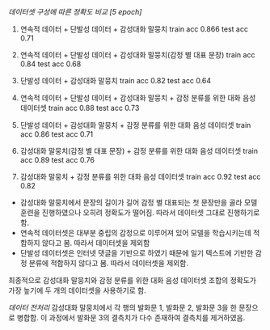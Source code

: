 *데이터셋 구성에 따른 정확도 비교 [5 epoch]*
	
1. 연속적 데이터 + 단발성 데이터 + 감성대화 말뭉치
	train acc 0.866
	test acc 0.71 

2. 연속적 데이터 + 단발성 데이터 + 감성대화 말뭉치(감정 별 대표 문장)
	train acc 0.84
	test acc 0.68

3. 단발성 데이터 + 감성대화 말뭉치
	train acc 0.82
	test acc 0.64

4. 연속적 데이터 + 단발성 데이터 + 감성대화 말뭉치 + 감정 분류를 위한 대화 음성 데이터셋 
  train acc 0.88
	test acc 0.73
  
5. 단발성 데이터 + 감성대화 말뭉치 + 감정 분류를 위한 대화 음성 데이터셋
	train acc 0.86
	test acc 0.71  
	
6. 감성대화 말뭉치(감정 별 대표 문장) + 감정 분류를 위한 대화 음성 데이터셋
	train acc 0.89
	test acc 0.76

7. 감성대화 말뭉치 + 감정 분류를 위한 대화 음성 데이터셋
	train acc 0.92
	test acc 0.82

* 감성대화 말뭉치에서 문장의 길이가 길어 감정 별 대표되는 첫 문장만을 골라 모델 훈련을 진행하였으나 오히려 정확도가 떨어짐. 따라서 데이터셋 그대로 진행하기로 함.
* 연속적 데이터셋은 대부분 중립의 감정으로 이루어져 있어 모델을 학습시키는데 적합하지 않다고 봄. 따라서 데이터셋을 제외함
* 단발성 데이터셋은 인터넷 댓글을 기반으로 하였기 때문에 일기 텍스트에 기반한 감정 분류에 적합하지 않다고 봄. 따라서 데이터셋을 제외함.
     
최종적으로 감성대화 말뭉치와 감정 분류를 위한 대화 음성 데이터셋 조합의 
정확도가 가장 높기에 두 개의 데이터셋을 사용하기로 함.

*데이터 전처리*
감성대화 말뭉치에서 각 행의 발화문 1, 발화문 2, 발화문 3을 한 문장으로 병합함.
이 과정에서 발화문 3의 결측치가 다수 존재하여 결측치를 제거하였음.
